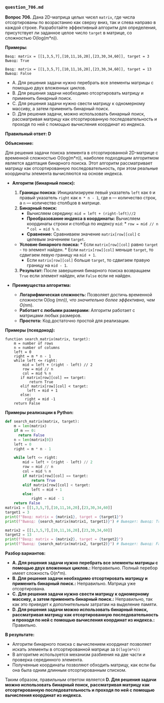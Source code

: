 ### `question_706.md`

**Вопрос 706.** Дана 2D-матрица целых чисел `matrix`, где числа отсортированы по возрастанию как сверху вниз, так и слева направо в каждой строке. Разработайте эффективный алгоритм для определения, присутствует ли заданное целое число `target` в матрице, со сложностью O(log(m\*n)).

**Примеры:**
```
Ввод: matrix = [[1,3,5,7],[10,11,16,20],[23,30,34,60]], target = 3
Вывод: True

Ввод: matrix = [[1,3,5,7],[10,11,16,20],[23,30,34,60]], target = 13
Вывод: False
```

-   A.  Для решения задачи нужно перебрать все элементы матрицы с помощью двух вложенных циклов.
-   B.  Для решения задачи необходимо отсортировать матрицу и применить бинарный поиск.
-   C. Для решения задачи нужно свести матрицу к одномерному массиву, а затем применить бинарный поиск.
-   D. Для решения задачи, можно использовать бинарный поиск, рассматривая матрицу как отсортированную последовательность и проходя по ней с помощью вычисления координат из индекса.

**Правильный ответ: D**

**Объяснение:**

Для решения задачи поиска элемента в отсортированной 2D-матрице с временной сложностью O(log(m\*n)), наиболее подходящим алгоритмом является адаптация бинарного поиска. Этот алгоритм рассматривает матрицу как отсортированную последовательность, при этом  реальные координаты элемента вычисляются на основе индекса.

*   **Алгоритм (бинарный поиск):**
    1.  **Границы поиска:** Инициализируем левый указатель  `left` как `0` и правый  указатель  `right` как `m * n - 1`, где `m` — количество строк, а `n` — количество столбцов в матрице.
    2.  **Бинарный поиск:**
         * Вычисляем  середину: `mid = left + (right-left)//2`
        *  **Преобразование индекса в координаты:** Вычисляем координаты строки и столбца по индексу `mid`:
               *   `row = mid // n`
               *   `col = mid % n`.
        *  **Сравнение:** Сравниваем значение `matrix[row][col]` с целевым значением `target`.
       * **Условие  бинарного поиска:**
             *  Если `matrix[row][col]` равно  `target` - то  элемент найден.
             *   Если `matrix[row][col]` меньше `target`, то сдвигаем  левую границу на  `mid + 1`.
            *    Если `matrix[row][col]` больше `target`, то сдвигаем правую границу на `mid - 1`.
    3. **Результат:** После завершения бинарного поиска возвращаем `True` если элемент найден, или `False`  если не найден.

* **Преимущества алгоритма:**
     *   **Логарифмическая сложность:** Позволяет достичь временной сложности O(log (m*n)), что значительно более эффективно, чем O(n*m).
     *    **Работает с любыми размерами:** Алгоритм работает с матрицами любых размеров.
     *  **Простота:**   Код достаточно простой для реализации.

**Примеры (псевдокод):**
```
function search_matrix(matrix, target):
    m = number of rows
    n = number of columns
    left = 0
    right = m * n - 1
    while left <= right:
        mid = left + (right - left) // 2
        row = mid // n
        col = mid % n
       if matrix[row][col] == target:
           return True
       elif matrix[row][col] < target:
          left = mid + 1
       else:
         right = mid -1
    return False
```
**Примеры реализации в Python:**
```python
def search_matrix(matrix, target):
    m = len(matrix)
    if m == 0:
      return False
    n = len(matrix[0])
    left = 0
    right = m * n - 1

    while left <= right:
        mid = left + (right - left) // 2
        row = mid // n
        col = mid % n
        if matrix[row][col] == target:
            return True
        elif matrix[row][col] < target:
            left = mid + 1
        else:
            right = mid - 1
    return False
matrix1 = [[1,3,5,7],[10,11,16,20],[23,30,34,60]]
target1 = 3
print(f"Ввод: matrix = {matrix1}, target = {target1}")
print(f"Вывод: {search_matrix(matrix1, target1)}") # Выведет: Вывод: True

matrix2 = [[1,3,5,7],[10,11,16,20],[23,30,34,60]]
target2 = 13
print(f"Ввод: matrix = {matrix2}, target = {target2}")
print(f"Вывод: {search_matrix(matrix2, target2)}") # Выведет: Вывод: False
```
**Разбор вариантов:**

*   **A. Для решения задачи нужно перебрать все элементы матрицы с помощью двух вложенных циклов.:** Неправильно. Полный перебор имеет сложность O(n*m).
*  **B. Для решения задачи необходимо отсортировать матрицу и применить бинарный поиск.:** Неправильно. Матрица уже отсортирована.
*   **C. Для решения задачи нужно свести матрицу к одномерному массиву, а затем применить бинарный поиск.:** Неправильно, так как это приведет к дополнительным затратам на выделение памяти.
* **D. Для решения задачи можно использовать бинарный поиск, рассматривая матрицу как отсортированную последовательность и проходя по ней с помощью вычисления координат из индекса.:** Правильно.

**В результате:**
*   Алгоритм бинарного поиска с вычислением координат позволяет искать элементы в отсортированной матрице за `O(log(m*n))`
*   В алгоритме используется механизм разбиения на  две части и проверка серединного элемента.
*   Полученные координаты  позволяют обходить матрицу, как если бы она была одним длинным отсортированным списком.

Таким образом, правильным ответом является **D. Для решения задачи можно использовать бинарный поиск, рассматривая матрицу как отсортированную последовательность и проходя по ней с помощью вычисления координат из индекса.**
